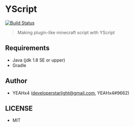 # YScript
[![Build Status](https://travis-ci.org/5tarlight/YScript.svg?branch=master)](https://travis-ci.org/5tarlight/YScript)
> Making plugin-like minecraft script with YScript

## Requirements
- Java (jdk 1.8 SE or upper)
- Gradle

## Author
- YEAHx4 (<developerstarlight@gmail.com>, YEAHx4#9662)

## LICENSE
- MIT